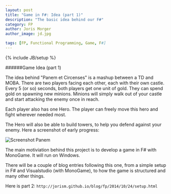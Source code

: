 ```yaml
---
layout: post
title: "Game in F#: Idea (part 1)"
description: "The basic idea behind our F#"
category: FP
author: Joris Morger
author_image: jd.jpg

tags: [FP, Functional Programming, Game, F#]
---
```

{% include JB/setup %}

######Game Idea (part 1)

The idea behind "Panem et Circenses" is a mashup between a TD and MOBA. There are two players facing each other, each with their own castle. Every 5 (or so) seconds, both players get one unit of gold. They can spend gold on spawning new minions. Minions will simply walk out of your castle and start attacking the enemy once in reach.

Each player also has one Hero. The player can freely move this hero and fight wherever needed most. 

The Hero will also be able to build towers, to help you defend against your enemy. Here a screenshot of early progress:

![Screenshot Panem](/blog/img/idea/minions.png)

The main motiviation behind this project is to develop a game in F# with MonoGame. It will run on Windows. 

There will be a couple of blog entries following this one, from a simple setup in F# and Visualstudio (with MonoGame), to how the game is structured and many other things. 

Here is part 2: 
`http://jorism.github.io/blog/fp/2014/10/24/setup.html`